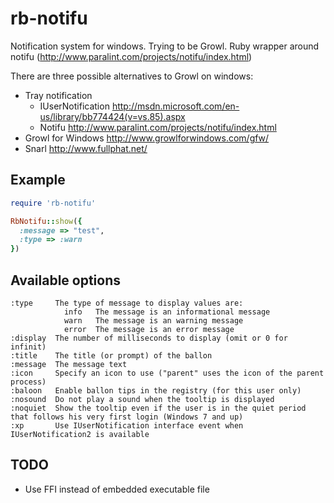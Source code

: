 # rb-notifu

Notification system for windows. Trying to be Growl. 
Ruby wrapper around notifu (http://www.paralint.com/projects/notifu/index.html)

There are three possible alternatives to Growl on windows:

 - Tray notification 
   - IUserNotification http://msdn.microsoft.com/en-us/library/bb774424(v=vs.85).aspx
   - Notifu http://www.paralint.com/projects/notifu/index.html
 - Growl for Windows http://www.growlforwindows.com/gfw/
 - Snarl http://www.fullphat.net/

## Example

```ruby
require 'rb-notifu'

RbNotifu::show({
  :message => "test",
  :type => :warn
})
```

## Available options

```
:type     The type of message to display values are:
            info   The message is an informational message
            warn   The message is an warning message
            error  The message is an error message
:display  The number of milliseconds to display (omit or 0 for infinit)
:title    The title (or prompt) of the ballon
:message  The message text
:icon     Specify an icon to use ("parent" uses the icon of the parent process)
:baloon   Enable ballon tips in the registry (for this user only)
:nosound  Do not play a sound when the tooltip is displayed
:noquiet  Show the tooltip even if the user is in the quiet period that follows his very first login (Windows 7 and up)
:xp       Use IUserNotification interface event when IUserNotification2 is available
```

## TODO

 - Use FFI instead of embedded executable file
